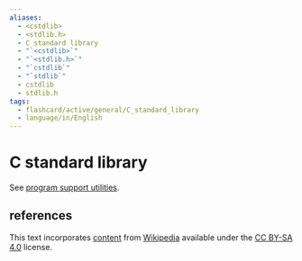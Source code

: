 ```yaml
---
aliases:
  - <cstdlib>
  - <stdlib.h>
  - C standard library
  - "`<cstdlib>`"
  - "`<stdlib.h>`"
  - "`cstdlib`"
  - "`stdlib`"
  - cstdlib
  - stdlib.h
tags:
  - flashcard/active/general/C_standard_library
  - language/in/English
---
```


# C standard library

See [program support utilities](../../special/C/program%20support%20utilities.md).

## references

This text incorporates [content](https://en.wikipedia.org/wiki/C_standard_library) from [Wikipedia](Wikipedia.md) available under the [CC BY-SA 4.0](https://creativecommons.org/licenses/by-sa/4.0/) license.
